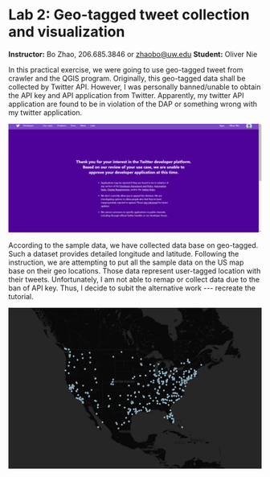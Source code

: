 # Lab 2: Geo-tagged tweet collection and visualization

**Instructor:** Bo Zhao, 206.685.3846 or zhaobo@uw.edu
**Student:** Oliver Nie

In this practical exercise, we were going to use geo-tagged tweet from crawler
and the QGIS program. Originally, this geo-tagged data shall be collected by
Twitter API. However, I was personally banned/unable to obtain the API key and
API application from Twitter. Apparently, my twitter API application are found to
be in violation of the DAP or something wrong with my twitter application.

![Twitter application](api_fail.png)

According to the sample data, we have collected data base on geo-tagged. Such a
dataset provides detailed longitude and latitude. Following the instruction, we are attempting to put all the sample data on the US map base on their geo locations. Those data represent user-tagged location with their tweets. Unfortunately, I am not able to remap or collect data due to the ban of API key. Thus, I decide to subit the alternative work --- recreate the tutorial.

![Sample mapping](img/alternative_png_ver.png)
